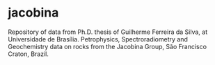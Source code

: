 # jacobina
Repository of data from Ph.D. thesis of Guilherme Ferreira da Silva, at Universidade de Brasília. Petrophysics, Spectroradiometry and Geochemistry data on rocks from the Jacobina Group, São Francisco Craton, Brazil.
